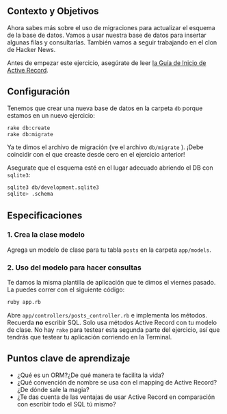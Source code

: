 ## Contexto y Objetivos

Ahora sabes más sobre el uso de migraciones para actualizar el esquema de la base de datos. Vamos a usar nuestra base de datos para insertar algunas filas y consultarlas. También vamos a seguir trabajando en el clon de Hacker News.

Antes de empezar este ejercicio, asegúrate de leer [la Guía de Inicio de Active Record](http://guides.rubyonrails.org/active_record_basics.html).

## Configuración

Tenemos que crear una nueva base de datos en la carpeta `db` porque estamos en un nuevo ejercicio:

```bash
rake db:create
rake db:migrate
```

Ya te dimos el archivo de migración (ve el archivo `db/migrate` ). ¡Debe coincidir con el que creaste desde cero en el ejercicio anterior!

Asegurate que el esquema esté en el lugar adecuado abriendo el DB con `sqlite3`:

```bash
sqlite3 db/development.sqlite3
sqlite> .schema
```

## Especificaciones

### 1. Crea la clase modelo

Agrega un modelo de clase para tu tabla `posts` en la carpeta `app/models`.

### 2. Uso del modelo para hacer consultas

Te damos la misma plantilla de aplicación que te dimos el viernes pasado. La puedes correr con el siguiente código:

```bash
ruby app.rb
```

Abre `app/controllers/posts_controller.rb` e implementa los métodos. Recuerda **no** escribir SQL. Solo usa métodos Active Record con tu modelo de clase.
No hay `rake` para testear esta segunda parte del ejercicio, así que tendrás que testear tu aplicación corriendo en la Terminal.

## Puntos clave de aprendizaje

* ¿Qué es un ORM?¿De qué manera te facilita la vida?
* ¿Qué convención de nombre se usa con el mapping de Active Record?¿De dónde sale la magia?
* ¿Te das cuenta de las ventajas de usar Active Record en comparación con escribir todo el SQL tú mismo?
